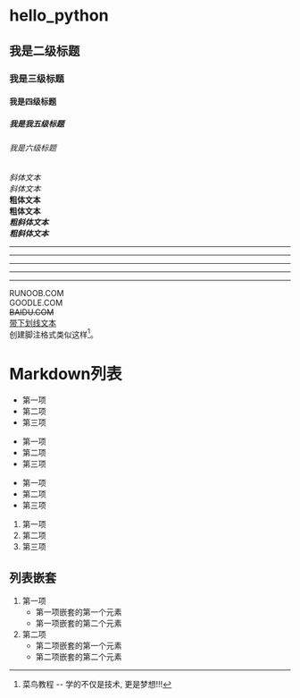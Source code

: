 # hello_python 
## 我是二级标题
### 我是三级标题  
#### 我是四级标题
##### 我是我五级标题
###### 我是六级标题
*斜体文本*  
_斜体文本_  
**粗体文本**  
__粗体文本__  
***粗斜体文本***  
___粗斜体文本___  
***  
* * *  
*****  
- - -  
----------  
RUNOOB.COM  
GOODLE.COM  
~~BAIDU.COM~~  
<u>带下划线文本</u>  
创建脚注格式类似这样[^RUNOOB]。  
[^RUNOOB]: 菜鸟教程 -- 学的不仅是技术, 更是梦想!!!  

# Markdown列表  
* 第一项  
* 第二项 
* 第三项 

+ 第一项  
+ 第二项  
+ 第三项  

- 第一项  
- 第二项  
- 第三项

1. 第一项
2. 第二项
3. 第三项

## 列表嵌套
1. 第一项
    - 第一项嵌套的第一个元素
    - 第一项嵌套的第二个元素
2. 第二项
    - 第二项嵌套的第一个元素
    - 第二项嵌套的第二个元素
    